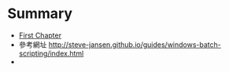 # Summary

* [First Chapter](chapter1.md)
* 參考網址 http://steve-jansen.github.io/guides/windows-batch-scripting/index.html
* 